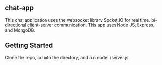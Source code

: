 ## chat-app
This chat application uses the websocket library Socket.IO for real time, bi-directional client-server communication.  This app uses Node JS, Express, and MongoDB. 

## Getting Started
Clone the repo, cd into the directory, and run node ./server.js.
